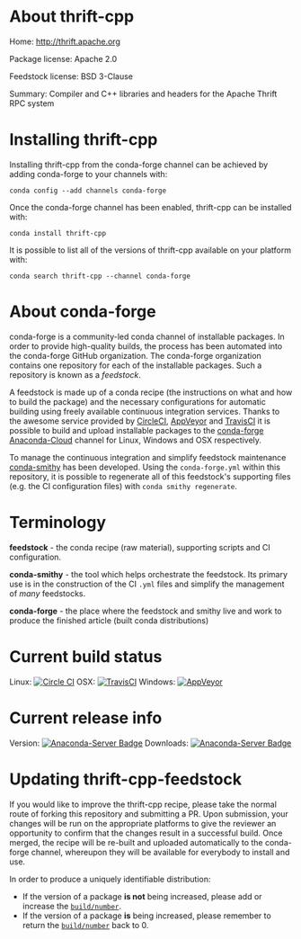 About thrift-cpp
================

Home: http://thrift.apache.org

Package license: Apache 2.0

Feedstock license: BSD 3-Clause

Summary: Compiler and C++ libraries and headers for the Apache Thrift RPC system



Installing thrift-cpp
=====================

Installing thrift-cpp from the conda-forge channel can be achieved by adding conda-forge to your channels with:

```
conda config --add channels conda-forge
```

Once the conda-forge channel has been enabled, thrift-cpp can be installed with:

```
conda install thrift-cpp
```

It is possible to list all of the versions of thrift-cpp available on your platform with:

```
conda search thrift-cpp --channel conda-forge
```


About conda-forge
=================

conda-forge is a community-led conda channel of installable packages.
In order to provide high-quality builds, the process has been automated into the
conda-forge GitHub organization. The conda-forge organization contains one repository 
for each of the installable packages. Such a repository is known as a *feedstock*.

A feedstock is made up of a conda recipe (the instructions on what and how to build
the package) and the necessary configurations for automatic building using freely
available continuous integration services. Thanks to the awesome service provided by
[CircleCI](https://circleci.com/), [AppVeyor](http://www.appveyor.com/)
and [TravisCI](https://travis-ci.org/) it is possible to build and upload installable
packages to the [conda-forge](https://anaconda.org/conda-forge)
[Anaconda-Cloud](http://docs.anaconda.org/) channel for Linux, Windows and OSX respectively.

To manage the continuous integration and simplify feedstock maintenance
[conda-smithy](http://github.com/conda-forge/conda-smithy) has been developed.
Using the ``conda-forge.yml`` within this repository, it is possible to regenerate all of
this feedstock's supporting files (e.g. the CI configuration files) with ``conda smithy regenerate``.


Terminology
===========

**feedstock** - the conda recipe (raw material), supporting scripts and CI configuration.

**conda-smithy** - the tool which helps orchestrate the feedstock.
                   Its primary use is in the construction of the CI ``.yml`` files
                   and simplify the management of *many* feedstocks.

**conda-forge** - the place where the feedstock and smithy live and work to
                  produce the finished article (built conda distributions)

Current build status
====================
Linux: [![Circle CI](https://circleci.com/gh/conda-forge/thrift-cpp-feedstock.svg?style=svg)](https://circleci.com/gh/conda-forge/thrift-cpp-feedstock)
OSX: [![TravisCI](https://travis-ci.org/conda-forge/thrift-cpp-feedstock.svg?branch=master)](https://travis-ci.org/conda-forge/thrift-cpp-feedstock) 
Windows: [![AppVeyor](https://ci.appveyor.com/api/projects/status/github/conda-forge/thrift-cpp-feedstock?svg=True)](https://ci.appveyor.com/project/conda-forge/thrift-cpp-feedstock/branch/master)

Current release info
====================
Version: [![Anaconda-Server Badge](https://anaconda.org/conda-forge/thrift-cpp/badges/version.svg)](https://anaconda.org/conda-forge/thrift-cpp)
Downloads: [![Anaconda-Server Badge](https://anaconda.org/conda-forge/thrift-cpp/badges/downloads.svg)](https://anaconda.org/conda-forge/thrift-cpp)


Updating thrift-cpp-feedstock
=============================

If you would like to improve the thrift-cpp recipe, please take the normal
route of forking this repository and submitting a PR. Upon submission, your changes will
be run on the appropriate platforms to give the reviewer an opportunity to confirm that the
changes result in a successful build. Once merged, the recipe will be re-built and uploaded
automatically to the conda-forge channel, whereupon they will be available for everybody to
install and use.

In order to produce a uniquely identifiable distribution:
 * If the version of a package **is not** being increased, please add or increase
   the [``build/number``](http://conda.pydata.org/docs/building/meta-yaml.html#build-number-and-string). 
 * If the version of a package **is** being increased, please remember to return
   the [``build/number``](http://conda.pydata.org/docs/building/meta-yaml.html#build-number-and-string)
   back to 0.
